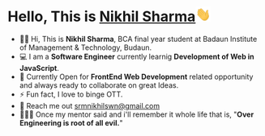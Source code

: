 <h1>Hello, This is <a href="">Nikhil Sharma</a><img src="https://raw.githubusercontent.com/ABSphreak/ABSphreak/master/gifs/Hi.gif" width="30px"></h1>

- 👨‍🎓 Hi, This is **Nikhil Sharma**, BCA final year student at Badaun Institute of Management & Technology, Budaun.
- 💻 I am a **Software Engineer** currently learnig **Development of Web in JavaScript**.
- 📝 Currently Open for **FrontEnd Web Development** related opportunity and always ready to collaborate on great Ideas.
- ⚡ Fun fact, I love to binge OTT.
- 📧 Reach me out srmnikhilswn@gmail.com
- 👨🏻‍🏫 Once my mentor said and i'll remember it whole life that is, "**Over Engineering is root of all evil.**"

<!---
srmnikhil/srmnikhil is a ✨ special ✨ repository because its `README.md` (this file) appears on your GitHub profile.
You can click the Preview link to take a look at your changes.
--->
